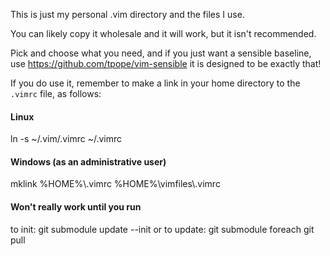 This is just my personal .vim directory and the files I use.

You can likely copy it wholesale and it will work, but it isn't recommended.

Pick and choose what you need, and if you just want a sensible baseline, use 
https://github.com/tpope/vim-sensible it is designed to be exactly that!

If you do use it, remember to make a link in your home directory to 
the ```.vimrc``` file, as follows:

#### Linux ####

ln -s ~/.vim/.vimrc ~/.vimrc

#### Windows (as an administrative user) ####

mklink %HOME%\\.vimrc %HOME%\vimfiles\\.vimrc

#### Won't really work until you run ####

to init: git submodule update --init
or to update: git submodule foreach git pull
